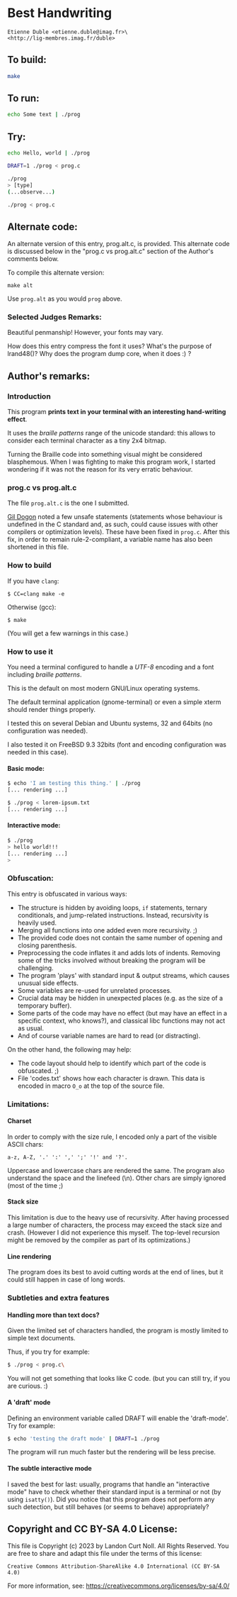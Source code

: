 # Best Handwriting

    Etienne Duble <etienne.duble@imag.fr>\
    <http://lig-membres.imag.fr/duble>

## To build:

```sh
make
```

## To run:

```sh
echo Some text | ./prog
```

## Try:

```sh
echo Hello, world | ./prog

DRAFT=1 ./prog < prog.c

./prog
> [type]
(...observe...)

./prog < prog.c
```

## Alternate code:

An alternate version of this entry, prog.alt.c, is provided.  This alternate
code is discussed below in the "prog.c vs prog.alt.c" section of the Author's
comments below.

To compile this alternate version:

    make alt

Use `prog.alt` as you would `prog` above.

### Selected Judges Remarks:

Beautiful penmanship! However, your fonts may vary.

How does this entry compress the font it uses? What's the purpose of lrand48()?
Why does the program dump core, when it does :) ?

## Author's remarks:

### Introduction

This program **prints text in your terminal with an interesting
hand-writing effect**.

It uses the *braille patterns* range of the unicode standard: this
allows to consider each terminal character as a tiny 2x4 bitmap.

Turning the Braille code into something visual might be considered
blasphemous. When I was fighting to make this program work, I started
wondering if it was not the reason for its very erratic behaviour.

### prog.c vs prog.alt.c

The file `prog.alt.c` is the one I submitted.

[Gil Dogon](/winners.html#Gil_Dogon) noted a few unsafe statements (statements
whose behaviour is undefined in the C standard and, as such, could cause issues
with other compilers or optimization levels). These have been fixed in `prog.c`.
After this fix, in order to remain rule-2-compliant, a variable name has also
been shortened in this file.

### How to build

If you have `clang`:

    $ CC=clang make -e

Otherwise (gcc):

    $ make

(You will get a few warnings in this case.)

### How to use it

You need a terminal configured to handle a *UTF-8* encoding and a font including
*braille patterns*.

This is the default on most modern GNU/Linux operating systems.

The default terminal application (gnome-terminal) or even a simple xterm should
render things properly.

I tested this on several Debian and Ubuntu systems, 32 and 64bits (no
configuration was needed).

I also tested it on FreeBSD 9.3 32bits (font and encoding configuration was
needed in this case).

#### Basic mode:

```sh
$ echo 'I am testing this thing.' | ./prog
[... rendering ...]

$ ./prog < lorem-ipsum.txt
[... rendering ...]
```

#### Interactive mode:

```sh
$ ./prog
> hello world!!!
[... rendering ...]
>
```

### Obfuscation:

This entry is obfuscated in various ways:

*   The structure is hidden by avoiding loops, `if` statements, ternary
conditionals, and jump-related instructions. Instead, recursivity is heavily
used.
*   Merging all functions into one added even more recursivity. ;)
*   The provided code does not contain the same number of opening and closing
parenthesis.
*   Preprocessing the code inflates it and adds lots of indents. Removing some
of the tricks involved without breaking the program will be challenging.
*   The program 'plays' with standard input & output streams, which causes
unusual side effects.
*   Some variables are re-used for unrelated processes.
*   Crucial data may be hidden in unexpected places (e.g. as the size of a
temporary buffer).
*   Some parts of the code may have no effect (but may have an effect in a
specific context, who knows?), and classical libc functions may not act as
usual.
*   And of course variable names are hard to read (or distracting).

On the other hand, the following may help:

*   The code layout should help to identify which part of the code is
obfuscated. ;)
*   File 'codes.txt' shows how each character is drawn. This data is encoded in
macro `O_o` at the top of the source file.


### Limitations:

#### Charset

In order to comply with the size rule, I encoded only a part of the visible ASCII
chars:

    a-z, A-Z, '.' ':' ',' ';' '!' and '?'.

Uppercase and lowercase chars are rendered the same. The program also understand
the space and the linefeed (\n).  Other chars are simply ignored (most of the
time ;)

#### Stack size

This limitation is due to the heavy use of recursivity. After having processed a
large number of characters, the process may exceed the stack size and crash.
(However I did not experience this myself. The top-level recursion might be
removed by the compiler as part of its optimizations.)

#### Line rendering

The program does its best to avoid cutting words at the end of lines, but it
could still happen in case of long words.

### Subtleties and extra features

#### Handling more than text docs?

Given the limited set of characters handled, the program is mostly limited to
simple text documents.

Thus, if you try for example:

```sh
$ ./prog < prog.c\
```

You will not get something that looks like C code. (but you can still try, if
you are curious. :)

#### A 'draft' mode

Defining an environment variable called DRAFT will enable the 'draft-mode'.
Try for example:

```sh
$ echo 'testing the draft mode' | DRAFT=1 ./prog
```

The program will run much faster but the rendering will be less precise.

#### The subtle interactive mode

I saved the best for last: usually, programs that handle an "interactive mode"
have to check whether their standard input is a terminal or not (by using
`isatty()`). Did you notice that this program does not perform any such
detection, but still behaves (or seems to behave) appropriately?

## Copyright and CC BY-SA 4.0 License:

This file is Copyright (c) 2023 by Landon Curt Noll.  All Rights Reserved.
You are free to share and adapt this file under the terms of this license:

    Creative Commons Attribution-ShareAlike 4.0 International (CC BY-SA 4.0)

For more information, see: https://creativecommons.org/licenses/by-sa/4.0/
